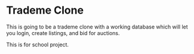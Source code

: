 # Trademe Clone

This is going to be a trademe clone with a working database which will let you login, create listings, and bid for auctions.

This is for school project.